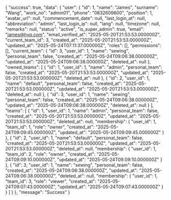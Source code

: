 {
    "success": true,
    "data": {
        "user": {
            "id": 1,
            "name": "James",
            "surname": "Wang",
            "work_no": "admin01",
            "phone": "0832609600",
            "position": 1,
            "avatar_url": null,
            "commencement_date": null,
            "last_login_at": null,
            "abbreviation": "admin",
            "last_login_ip": null,
            "lang": null,
            "timezone": null,
            "remarks": null,
            "status": "active",
            "is_super_admin": true,
            "email": "james@hyq.com",
            "email_verified_at": "2025-05-20T21:53:53.000000Z",
            "current_team_id": 3,
            "created_at": "2025-05-20T21:53:53.000000Z",
            "updated_at": "2025-05-24T07:11:37.000000Z",
            "roles": [],
            "permissions": [],
            "current_team": {
                "id": 3,
                "user_id": 1,
                "name": "sewing",
                "personal_team": false,
                "created_at": "2025-05-24T09:06:38.000000Z",
                "updated_at": "2025-05-24T09:06:38.000000Z",
                "deleted_at": null
            },
            "owned_teams": [
                {
                    "id": 1,
                    "user_id": 1,
                    "name": "admin",
                    "personal_team": false,
                    "created_at": "2025-05-20T21:53:53.000000Z",
                    "updated_at": "2025-05-20T21:53:53.000000Z",
                    "deleted_at": null
                },
                {
                    "id": 2,
                    "user_id": 1,
                    "name": "default",
                    "personal_team": false,
                    "created_at": "2025-05-20T21:53:53.000000Z",
                    "updated_at": "2025-05-20T21:53:53.000000Z",
                    "deleted_at": null
                },
                {
                    "id": 3,
                    "user_id": 1,
                    "name": "sewing",
                    "personal_team": false,
                    "created_at": "2025-05-24T09:06:38.000000Z",
                    "updated_at": "2025-05-24T09:06:38.000000Z",
                    "deleted_at": null
                }
            ],
            "teams": [
                {
                    "id": 1,
                    "user_id": 1,
                    "name": "admin",
                    "personal_team": false,
                    "created_at": "2025-05-20T21:53:53.000000Z",
                    "updated_at": "2025-05-20T21:53:53.000000Z",
                    "deleted_at": null,
                    "membership": {
                        "user_id": 1,
                        "team_id": 1,
                        "role": "owner",
                        "created_at": "2025-05-24T09:09:45.000000Z",
                        "updated_at": "2025-05-24T09:09:45.000000Z"
                    }
                },
                {
                    "id": 2,
                    "user_id": 1,
                    "name": "default",
                    "personal_team": false,
                    "created_at": "2025-05-20T21:53:53.000000Z",
                    "updated_at": "2025-05-20T21:53:53.000000Z",
                    "deleted_at": null,
                    "membership": {
                        "user_id": 1,
                        "team_id": 2,
                        "role": "owner",
                        "created_at": "2025-05-24T09:09:10.000000Z",
                        "updated_at": "2025-05-24T09:09:10.000000Z"
                    }
                },
                {
                    "id": 3,
                    "user_id": 1,
                    "name": "sewing",
                    "personal_team": false,
                    "created_at": "2025-05-24T09:06:38.000000Z",
                    "updated_at": "2025-05-24T09:06:38.000000Z",
                    "deleted_at": null,
                    "membership": {
                        "user_id": 1,
                        "team_id": 3,
                        "role": "viewer",
                        "created_at": "2025-05-24T09:07:43.000000Z",
                        "updated_at": "2025-05-24T09:07:43.000000Z"
                    }
                }
            ]
        }
    },
    "message": "Success"
}